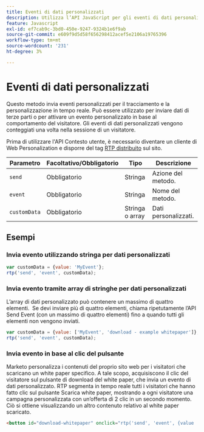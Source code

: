 ```yaml
---
title: Eventi di dati personalizzati
description: Utilizza l’API JavaScript per gli eventi di dati personalizzati per tracciare gli eventi univoci.
feature: Javascript
exl-id: ef7cab9c-3bd0-450e-9247-9324b1e6f9ab
source-git-commit: e609f9d5d58f656298412acef5e2106a19765396
workflow-type: tm+mt
source-wordcount: '231'
ht-degree: 3%

---
```


# Eventi di dati personalizzati

Questo metodo invia eventi personalizzati per il tracciamento e la personalizzazione in tempo reale. Può essere utilizzato per inviare dati di terze parti o per attivare un evento personalizzato in base al comportamento del visitatore. Gli eventi di dati personalizzati vengono conteggiati una volta nella sessione di un visitatore.

Prima di utilizzare l&#39;API Contesto utente, è necessario diventare un cliente di Web Personalization e disporre del tag [RTP distribuito](https://experienceleague.adobe.com/en/docs/marketo/using/product-docs/web-personalization/rtp-tag-implementation/deploy-the-rtp-javascript) sul sito.

| Parametro | Facoltativo/Obbligatorio | Tipo | Descrizione |
|---|---|---|---|
| `send` | Obbligatorio | Stringa | Azione del metodo. |
| `event` | Obbligatorio | Stringa | Nome del metodo. |
| `customData` | Obbligatorio | Stringa o array | Dati personalizzati. |

## Esempi

### Invia evento utilizzando stringa per dati personalizzati

```javascript
var customData = {value: 'MyEvent'};
rtp('send', 'event', customData);
```

### Invia evento tramite array di stringhe per dati personalizzati

L’array di dati personalizzato può contenere un massimo di quattro elementi.  Se devi inviare più di quattro elementi, chiama ripetutamente l’API Send Event (con un massimo di quattro elementi) fino a quando tutti gli elementi non vengono inviati.

```javascript
var customData = {value: ['MyEvent', 'download - example whitepaper']};
rtp('send', 'event', customData);
```

### Invia evento in base al clic del pulsante

Marketo personalizza i contenuti del proprio sito web per i visitatori che scaricano un white paper specifico. A tale scopo, acquisiscono il clic del visitatore sul pulsante di download del white paper, che invia un evento di dati personalizzato. RTP segmenta in tempo reale tutti i visitatori che hanno fatto clic sul pulsante Scarica white paper, mostrando a ogni visitatore una campagna personalizzata con un’offerta di 2 clic in un secondo momento. Ciò si ottiene visualizzando un altro contenuto relativo al white paper scaricato.

```html
<button id="download-whitepaper" onclick="rtp('send', 'event', {value :'download - example whitepaper'})">Download</button>
```
